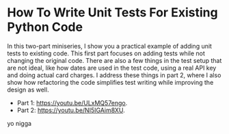 # How To Write Unit Tests For Existing Python Code

In this two-part miniseries, I show you a practical example of adding unit tests to existing code. This first part focuses on adding tests while not changing the original code. There are also a few things in the test setup that are not ideal, like how dates are used in the test code, using a real API key and doing actual card charges. I address these things in part 2, where I also show how refactoring the code simplifies test writing while improving the design as well.

- Part 1: https://youtu.be/ULxMQ57engo.
- Part 2: https://youtu.be/NI5IGAim8XU.

yo nigga